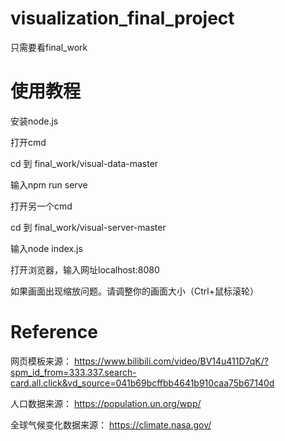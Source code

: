 ﻿# visualization_final_project
只需要看final_work
# 使用教程
安装node.js

打开cmd

cd 到 final_work/visual-data-master

输入npm run serve

打开另一个cmd

cd 到 final_work/visual-server-master

输入node index.js

打开浏览器，输入网址localhost:8080

如果画面出现缩放问题。请调整你的画面大小（Ctrl+鼠标滚轮）

# Reference
网页模板来源： https://www.bilibili.com/video/BV14u411D7qK/?spm_id_from=333.337.search-card.all.click&vd_source=041b69bcffbb4641b910caa75b67140d

人口数据来源： https://population.un.org/wpp/

全球气候变化数据来源： https://climate.nasa.gov/
